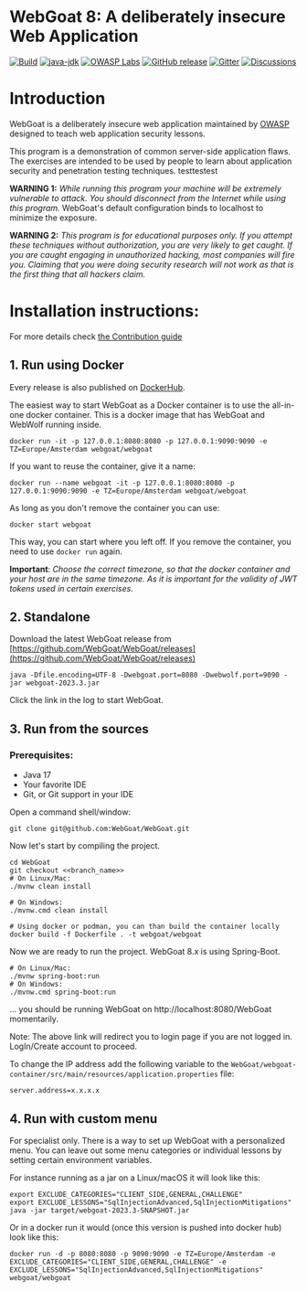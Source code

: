 # WebGoat 8: A deliberately insecure Web Application

[![Build](https://github.com/WebGoat/WebGoat/actions/workflows/build.yml/badge.svg?branch=develop)](https://github.com/WebGoat/WebGoat/actions/workflows/build.yml)
[![java-jdk](https://img.shields.io/badge/java%20jdk-17-green.svg)](https://jdk.java.net/)
[![OWASP Labs](https://img.shields.io/badge/OWASP-Lab%20project-f7b73c.svg)](https://owasp.org/projects/)
[![GitHub release](https://img.shields.io/github/release/WebGoat/WebGoat.svg)](https://github.com/WebGoat/WebGoat/releases/latest)
[![Gitter](https://badges.gitter.im/OWASPWebGoat/community.svg)](https://gitter.im/OWASPWebGoat/community?utm_source=badge&utm_medium=badge&utm_campaign=pr-badge)
[![Discussions](https://img.shields.io/github/discussions/WebGoat/WebGoat)](https://github.com/WebGoat/WebGoat/discussions)

# Introduction
WebGoat is a deliberately insecure web application maintained by [OWASP](http://www.owasp.org/) designed to teach web
application security lessons.

This program is a demonstration of common server-side application flaws. The
exercises are intended to be used by people to learn about application security and
penetration testing techniques.
testtestest


**WARNING 1:** *While running this program your machine will be extremely
vulnerable to attack. You should disconnect from the Internet while using
this program.*  WebGoat's default configuration binds to localhost to minimize
the exposure.

**WARNING 2:** *This program is for educational purposes only. If you attempt
these techniques without authorization, you are very likely to get caught. If
you are caught engaging in unauthorized hacking, most companies will fire you.
Claiming that you were doing security research will not work as that is the
first thing that all hackers claim.*

# Installation instructions:

For more details check [the Contribution guide](/CONTRIBUTING.md)

## 1. Run using Docker

Every release is also published on [DockerHub](https://hub.docker.com/r/webgoat/webgoat).

The easiest way to start WebGoat as a Docker container is to use the all-in-one docker container. This is a docker image that has WebGoat and WebWolf running inside.

```shell
docker run -it -p 127.0.0.1:8080:8080 -p 127.0.0.1:9090:9090 -e TZ=Europe/Amsterdam webgoat/webgoat
```

If you want to reuse the container, give it a name:

```shell
docker run --name webgoat -it -p 127.0.0.1:8080:8080 -p 127.0.0.1:9090:9090 -e TZ=Europe/Amsterdam webgoat/webgoat
```

As long as you don't remove the container you can use:

```shell
docker start webgoat
```

This way, you can start where you left off. If you remove the container, you need to use `docker run` again.

**Important**: *Choose the correct timezone, so that the docker container and your host are in the same timezone. As it is important for the validity of JWT tokens used in certain exercises.*

## 2. Standalone

Download the latest WebGoat release from [https://github.com/WebGoat/WebGoat/releases](https://github.com/WebGoat/WebGoat/releases)

```shell
java -Dfile.encoding=UTF-8 -Dwebgoat.port=8080 -Dwebwolf.port=9090 -jar webgoat-2023.3.jar
```

Click the link in the log to start WebGoat.

## 3. Run from the sources

### Prerequisites:

* Java 17
* Your favorite IDE
* Git, or Git support in your IDE

Open a command shell/window:

```Shell
git clone git@github.com:WebGoat/WebGoat.git
```

Now let's start by compiling the project.

```Shell
cd WebGoat
git checkout <<branch_name>>
# On Linux/Mac:
./mvnw clean install

# On Windows:
./mvnw.cmd clean install

# Using docker or podman, you can than build the container locally
docker build -f Dockerfile . -t webgoat/webgoat
```

Now we are ready to run the project. WebGoat 8.x is using Spring-Boot.

```Shell
# On Linux/Mac:
./mvnw spring-boot:run
# On Windows:
./mvnw.cmd spring-boot:run

```

... you should be running WebGoat on http://localhost:8080/WebGoat momentarily.

Note: The above link will redirect you to login page if you are not logged in. LogIn/Create account to proceed.

To change the IP address add the following variable to the `WebGoat/webgoat-container/src/main/resources/application.properties` file:

```
server.address=x.x.x.x
```

## 4. Run with custom menu

For specialist only. There is a way to set up WebGoat with a personalized menu. You can leave out some menu categories or individual lessons by setting certain environment variables.

For instance running as a jar on a Linux/macOS it will look like this:

```Shell
export EXCLUDE_CATEGORIES="CLIENT_SIDE,GENERAL,CHALLENGE"
export EXCLUDE_LESSONS="SqlInjectionAdvanced,SqlInjectionMitigations"
java -jar target/webgoat-2023.3-SNAPSHOT.jar
```

Or in a docker run it would (once this version is pushed into docker hub) look like this:

```Shell
docker run -d -p 8080:8080 -p 9090:9090 -e TZ=Europe/Amsterdam -e EXCLUDE_CATEGORIES="CLIENT_SIDE,GENERAL,CHALLENGE" -e EXCLUDE_LESSONS="SqlInjectionAdvanced,SqlInjectionMitigations" webgoat/webgoat
```

